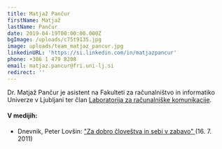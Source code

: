 ```yaml
---
title: Matjaž Pančur
firstName: Matjaž
lastName: Pančur
date: 2019-04-19T00:00:00.000Z
bgImage: /uploads/c75t9135.jpg
image: uploads/team_matjaz_pancur.jpg
linkedinURL: 'https://si.linkedin.com/in/matjazpancur'
phone: +386 1 479 8208
email: matjaz.pancur@fri.uni-lj.si
redirect: ''
---
```

Dr. Matjaž Pančur je asistent na Fakulteti za računalništvo in informatiko Univerze v Ljubljani ter član [Laboratorija za računalniške komunikacije](https://www.fri.uni-lj.si/sl/laboratorij/lrk).

#### V medijih:

* Dnevnik, Peter Lovšin: ["Za dobro človeštva in sebi v zabavo"
  ](https://www.dnevnik.si/1042459288) (16. 7. 2011)
